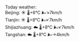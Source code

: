 Today weather:  
Beijing: ☀️ 🌡️+6°C 🌬️↘7km/h  
Tianjin: ☀️ 🌡️+8°C 🌬️↙7km/h  
Shijiazhuang: ☁️ 🌡️+8°C 🌬️↙7km/h  
Tangshan: ☁️ 🌡️+8°C 🌬️→4km/h  
